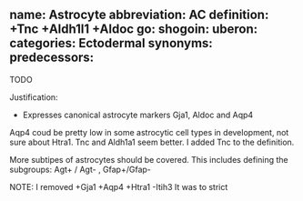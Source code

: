 name: Astrocyte
abbreviation: AC
definition: +Tnc +Aldh1l1 +Aldoc 
go:
shogoin: 
uberon:
categories: Ectodermal
synonyms:
predecessors:
---

TODO

Justification:

* Expresses canonical astrocyte markers Gja1, Aldoc and Aqp4

Aqp4 coud be pretty low in some astrocytic cell types in development, not sure about Htra1.
Tnc and Aldh1a1 seem better. I added Tnc to the definition.

More subtipes of astrocytes should be covered. This includes defining the subgroups: Agt+ / Agt- , Gfap+/Gfap-

NOTE:
I removed +Gja1 +Aqp4 +Htra1 -Itih3 It was to strict